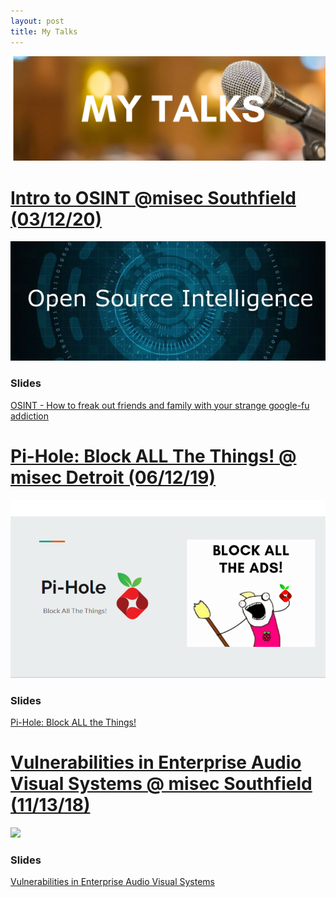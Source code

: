 ```yaml
---
layout: post
title: My Talks
---
```


![](https://github.com/AnthonyTippy/Images/blob/master/My%20Talks.png?raw=true)

# [Intro to OSINT @misec Southfield (03/12/20)](https://www.youtube.com/watch?v=DTcojvFd7fw)
![](https://github.com/AnthonyTippy/Images/blob/master/OSINT%20banner.jpg?raw=true)

### Slides
[OSINT - How to freak out friends and family with your strange google-fu addiction](https://github.com/AnthonyTippy/Documents/blob/master/OSINT%20Short.pdf)

# [Pi-Hole: Block ALL The Things! @ misec Detroit (06/12/19)](https://www.youtube.com/watch?v=CZIPBnFbgFQ)
![](https://github.com/AnthonyTippy/Images/blob/master/PI%20HOLE%20SLIDE.PNG?raw=true)

### Slides
[Pi-Hole: Block ALL the Things!](https://github.com/AnthonyTippy/Documents/blob/master/Pi-Hole_%20Block%20All%20The%20Things!.pdf?raw=true)


# [Vulnerabilities in Enterprise Audio Visual Systems @ misec Southfield (11/13/18)](https://youtu.be/313lXH4IdFc) 
![](https://cdn-images-1.medium.com/max/800/1*qRcB02EQIQTAXcRUTnPMcA.png)

### Slides
[Vulnerabilities in Enterprise Audio Visual Systems](https://github.com/AnthonyTippy/Documents/blob/master/1.0%20-%20Vulnerabilities%20in%20Enterprise%20Conferencing%20Solutions%20.pdf?raw=true)


